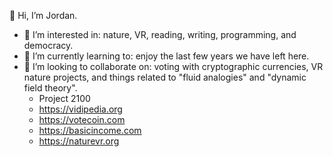 👋 Hi, I’m Jordan. 
- 👀 I’m interested in: nature, VR, reading, writing, programming, and democracy.  
- 🌱 I’m currently learning to: enjoy the last few years we have left here.  
- 💞️ I’m looking to collaborate on: voting with cryptographic currencies, VR nature projects, and things related to "fluid analogies" and "dynamic field theory".
  - Project 2100   
  - https://vidipedia.org    
  - https://votecoin.com  
  - https://basicincome.com  
  - https://naturevr.org  


<!---
jordanbCS/jordanbCS is a ✨ special ✨ repository because its `README.md` (this file) appears on your GitHub profile.
You can click the Preview link to take a look at your changes.
--->
